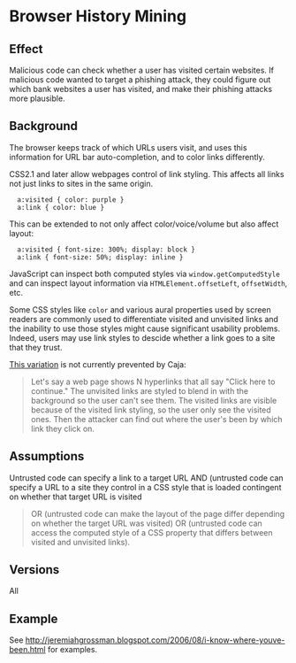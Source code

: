 # Browser History Mining #

## Effect ##
Malicious code can check whether a user has visited certain websites.  If malicious code wanted to target a phishing attack, they could figure out which bank websites a user has visited, and make their phishing attacks more plausible.

## Background ##
The browser keeps track of which URLs users visit, and uses this information for URL bar auto-completion, and to color links differently.

CSS2.1 and later allow webpages control of link styling.  This affects all links not just links to sites in the same origin.
```
  a:visited { color: purple }
  a:link { color: blue }
```
This can be extended to not only affect color/voice/volume but also affect layout:
```
  a:visited { font-size: 300%; display: block }
  a:link { font-size: 50%; display: inline }
```

JavaScript can inspect both computed styles via `window.getComputedStyle` and can inspect layout information via `HTMLElement.offsetLeft`, `offsetWidth`, etc.

Some CSS styles like `color` and various aural properties used by screen readers are commonly used to differentiate visited and unvisited links and the inability to use those styles might cause significant usability problems.  Indeed, users may use link styles to descide whether a link goes to a site that they trust.

[This variation](https://bugzilla.mozilla.org/show_bug.cgi?id=147777#c132) is not currently prevented by Caja:
<blockquote>
Let's say a web page shows N hyperlinks that all say "Click here to continue." The unvisited links are styled to blend in with the background so the user can't see them. The visited links are visible because of the visited link styling, so the user only see the visited ones. Then the attacker can find out where the user's been by which link they click on.<br>
</blockquote>

## Assumptions ##
Untrusted code can specify a link to a target URL
AND (untrusted code can specify a URL to a site they control in a CSS style that is loaded contingent on whether that target URL is visited
> OR (untrusted code can make the layout of the page differ depending on whether the target URL was visited)
> OR (untrusted code can access the computed style of a CSS property that differs between visited and unvisited links).

## Versions ##
All

## Example ##
See http://jeremiahgrossman.blogspot.com/2006/08/i-know-where-youve-been.html for examples.